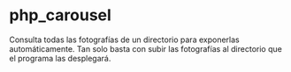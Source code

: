 # php_carousel
Consulta todas las fotografías de un directorio para exponerlas automáticamente. Tan solo basta con subir las fotografías al directorio que el programa las desplegará.
